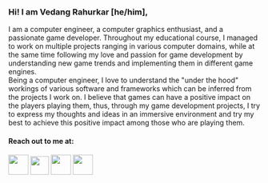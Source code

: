 ### Hi! I am Vedang Rahurkar [he/him],

I am a computer engineer, a computer graphics enthusiast, and a passionate game developer. Throughout my educational course, I managed to work on multiple projects ranging in various computer domains, while at the same time following my love and passion for game development by understanding new game trends and implementing them in different game engines.<br>
Being a computer engineer, I love to understand the "under the hood" workings of various software and frameworks which can be inferred from the projects I work on. I believe that games can have a positive impact on the players playing them, thus, through my game development projects, I try to express my thoughts and ideas in an immersive environment and try my best to achieve this positive impact among those who are playing them.

#### Reach out to me at:
<p align="left">
<a href="https://www.linkedin.com/in/vedangrahurkar/" target="_blank"><img src="https://img.icons8.com/fluency/48/000000/linkedin-circled.png" width="40" height="40"/></a>
<a href="https://rhang.itch.io/" target="_blank"><img src="https://static-00.iconduck.com/assets.00/itch-io-icon-512x512-wwio9bi8.png" width="37" height="37"/></a>
<a href="https://www.instagram.com/rhang_101/" target="_blank"><img src="https://img.icons8.com/fluency/48/000000/instagram-new.png" width="40" height="40"/></a>
<a href="mailto:vedangr20@gmail.com" target="_blank"><img src="https://img.icons8.com/color/48/000000/gmail.png" width="40" height="40"/></a>
</p>
